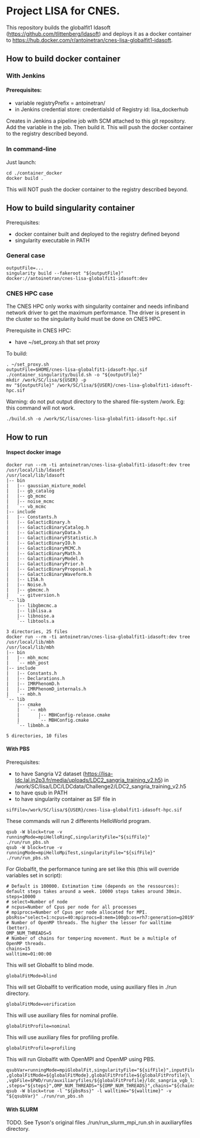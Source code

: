 # Project LISA for CNES.

This repository builds the globalfit1 Idasoft (https://github.com/tlittenberg/ldasoft) and deploys it as a docker container to https://hub.docker.com/r/antoinetran/cnes-lisa-globalfit1-idasoft.

## How to build docker container

### With Jenkins

#### Prerequisites:

- variable registryPrefix = antoinetran/
- in Jenkins credential store: credentialsId of Registry id: lisa_dockerhub

Creates in Jenkins a pipeline job with SCM attached to this git repository. Add the variable in the job. Then build it. This will push the docker container to the registry described beyond.

### In command-line

Just launch:

```
cd ./container_docker
docker build .
```

This will NOT push the docker container to the registry described beyond.

## How to build singularity container

Prerequisites:
* docker container built and deployed to the registry defined beyond
* singularity executable in PATH

### General case

```
outputFile=...
singularity build --fakeroot "${outputFile}" docker://antoinetran/cnes-lisa-globalfit1-idasoft:dev
```

### CNES HPC case

The CNES HPC only works with singularity container and needs infiniband network driver to get the maximum performance. The driver is present in the cluster so the singularity build must be done on CNES HPC. 

Prerequisite in CNES HPC:
* have ~/set_proxy.sh that set proxy

To build:

```
. ~/set_proxy.sh
outputFile=$HOME/cnes-lisa-globalfit1-idasoft-hpc.sif
./container_singularity/build.sh -o "${outputFile}"
mkdir /work/SC/lisa/${USER} -p
mv "${outputFile}" /work/SC/lisa/${USER}/cnes-lisa-globalfit1-idasoft-hpc.sif
```

Warning: do not put output directory to the shared file-system /work. Eg: this command will not work.

```
./build.sh -o /work/SC/lisa/cnes-lisa-globalfit1-idasoft-hpc.sif
```


## How to run

#### Inspect docker image

```
docker run --rm -ti antoinetran/cnes-lisa-globalfit1-idasoft:dev tree /usr/local/lib/ldasoft
/usr/local/lib/ldasoft
|-- bin
|   |-- gaussian_mixture_model
|   |-- gb_catalog
|   |-- gb_mcmc
|   |-- noise_mcmc
|   `-- vb_mcmc
|-- include
|   |-- Constants.h
|   |-- GalacticBinary.h
|   |-- GalacticBinaryCatalog.h
|   |-- GalacticBinaryData.h
|   |-- GalacticBinaryFStatistic.h
|   |-- GalacticBinaryIO.h
|   |-- GalacticBinaryMCMC.h
|   |-- GalacticBinaryMath.h
|   |-- GalacticBinaryModel.h
|   |-- GalacticBinaryPrior.h
|   |-- GalacticBinaryProposal.h
|   |-- GalacticBinaryWaveform.h
|   |-- LISA.h
|   |-- Noise.h
|   |-- gbmcmc.h
|   `-- gitversion.h
`-- lib
    |-- libgbmcmc.a
    |-- liblisa.a
    |-- libnoise.a
    `-- libtools.a

3 directories, 25 files
docker run --rm -ti antoinetran/cnes-lisa-globalfit1-idasoft:dev tree /usr/local/lib/mbh
/usr/local/lib/mbh
|-- bin
|   |-- mbh_mcmc
|   `-- mbh_post
|-- include
|   |-- Constants.h
|   |-- Declarations.h
|   |-- IMRPhenomD.h
|   |-- IMRPhenomD_internals.h
|   `-- mbh.h
`-- lib
    |-- cmake
    |   `-- mbh
    |       |-- MBHConfig-release.cmake
    |       `-- MBHConfig.cmake
    `-- libmbh.a

5 directories, 10 files

```


#### With PBS

Prerequisites:
* to have Sangria V2 dataset (https://lisa-ldc.lal.in2p3.fr/media/uploads/LDC2_sangria_training_v2.h5) in /work/SC/lisa/LDC/LDCdata/Challenge2/LDC2_sangria_training_v2.h5
* to have qsub in PATH
* to have singularity container as SIF file in

```
sifFile=/work/SC/lisa/${USER}/cnes-lisa-globalfit1-idasoft-hpc.sif
```

These commands will run 2 differents HelloWorld program.
```
qsub -W block=true -v runningMode=mpiHelloRingC,singularityFile="${sifFile}" ./run/run_pbs.sh
qsub -W block=true -v runningMode=mpiHelloMpiTest,singularityFile="${sifFile}" ./run/run_pbs.sh
```

For Globalfit, the performance tuning are set like this (this will override variables set in script):
```
# Default is 100000. Estimation time (depends on the ressources): default steps takes around a week. 10000 steps takes around 30min.
steps=10000
# select=Number of node
# ncpus=Number of Cpus per node for all processes
# mpiprocs=Number of Cpus per node allocated for MPI.
pbsRss="select=1:ncpus=40:mpiprocs=8:mem=100gb:os=rh7:generation=g2019"
# Number of OpenMP threads. The higher the lesser for walltime (better).
OMP_NUM_THREADS=5
# Number of chains for tempering movement. Must be a multiple of OpenMP threads.
chains=15
walltime=01:00:00
```

This will set Globalfit to blind mode.

```
globalFitMode=blind
```

This will set Globalfit to verification mode, using auxiliary files in ./run directory.

```
globalFitMode=verification
```

This will use auxiliary files for nominal profile.

```
globalFitProfile=nominal
```

This will use auxiliary files for profiling profile.

```
globalFitProfile=profiling
```


This will run Globalfit with OpenMPI and OpenMP using PBS.

```
qsubVar=runningMode=mpiGlobalFit,singularityFile="${sifFile}",inputFile=/work/SC/lisa/LDC/LDCdata/Challenge2/LDC2_sangria_training_v2.h5\
,globalFitMode=${globalFitMode},globalFitProfile=${globalFitProfile}\
,vgbFile=$PWD/run/auxiliaryfiles/${globalFitProfile}/ldc_sangria_vgb_list.dat,mbhDirectory=$PWD/run/auxiliaryfiles/${globalFitProfile}/,ucbDirectory=$PWD/run/auxiliaryfiles/${globalFitProfile}/\
,steps="${steps}",OMP_NUM_THREADS="${OMP_NUM_THREADS}",chains="${chains}"
qsub -W block=true -l "${pbsRss}" -l walltime="${walltime}" -v "${qsubVar}" ./run/run_pbs.sh
```

#### With SLURM

TODO.
See Tyson's original files ./run/run_slurm_mpi_run.sh in auxiliaryfiles directory.


